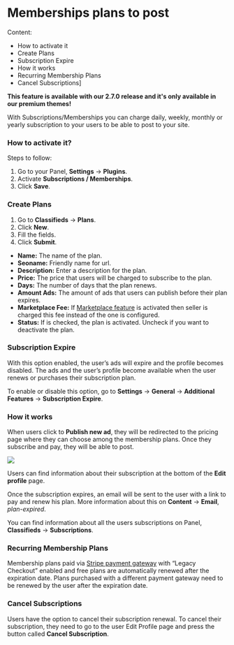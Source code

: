 # Memberships plans to post
Content:
-   How to activate it
-   Create Plans
-   Subscription Expire
-   How it works
-   Recurring Membership Plans
-   Cancel Subscriptions]


**This feature is available with our 2.7.0 release and it's only available in our premium themes!**

With Subscriptions/Memberships you can charge daily, weekly, monthly or yearly subscription to your users to be able to post to your site.

### How to activate it?

Steps to follow:
1.  Go to your Panel,  **Settings**  ->  **Plugins**.
2.  Activate  **Subscriptions / Memberships**.
3.  Click  **Save**.


### Create Plans

1.  Go to  **Classifieds**  ->  **Plans**.
2.  Click  **New**.
3.  Fill the fields.
4.  Click  **Submit**.

-   **Name:**  The name of the plan.
-   **Seoname:**  Friendly name for url.
-   **Description:**  Enter a description for the plan.
-   **Price:**  The price that users will be charged to subscribe to the plan.
-   **Days:**  The number of days that the plan renews.
-   **Amount Ads:**  The amount of ads that users can publish before their plan expires.
-   **Marketplace Fee:**  If  [Marketplace feature](Payment-set-up-marketplace-with-srtipe-connect.md)  is activated then seller is charged this fee instead of the one is configured.
-   **Status:**  If is checked, the plan is activated. Uncheck if you want to deactivate the plan.

### Subscription Expire

With this option enabled, the user’s ads will expire and the profile becomes disabled. The ads and the user’s profile become available when the user renews or purchases their subscription plan.

To enable or disable this option, go to  **Settings**  ->  **General**  ->  **Additional Features**  ->  **Subscription Expire**.

### How it works

When users click to  **Publish new ad**, they will be redirected to the pricing page where they can choose among the membership plans. Once they subscribe and pay, they will be able to post.

![](https://raw.githubusercontent.com/yclas/guides/master/images/membershipplan.png)

Users can find information about their subscription at the bottom of the  **Edit profile**  page.

Once the subscription expires, an email will be sent to the user with a link to pay and renew his plan. More information about this on  **Content**  ->  **Email**,  _plan-expired_.

You can find information about all the users subscriptions on Panel,  **Classifieds**  ->  **Subscriptions**.

### Recurring Membership Plans

Membership plans paid via  [Stripe payment gateway](Payment-set-up-marketplace-with-srtipe-connect.md)  with “Legacy Checkout” enabled and free plans are automatically renewed after the expiration date. Plans purchased with a different payment gateway need to be renewed by the user after the expiration date.

### Cancel Subscriptions

Users have the option to cancel their subscription renewal. To cancel their subscription, they need to go to the user Edit Profile page and press the button called  **Cancel Subscription**.
